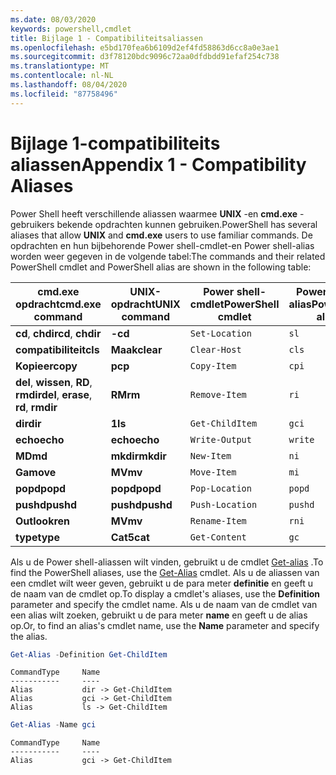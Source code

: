 ```yaml
---
ms.date: 08/03/2020
keywords: powershell,cmdlet
title: Bijlage 1 - Compatibiliteitsaliassen
ms.openlocfilehash: e5bd170fea6b6109d2ef4fd58863d6cc8a0e3ae1
ms.sourcegitcommit: d3f78120bdc9096c72aa0dfdbdd91efaf254c738
ms.translationtype: MT
ms.contentlocale: nl-NL
ms.lasthandoff: 08/04/2020
ms.locfileid: "87758496"
---
```

# <a name="appendix-1---compatibility-aliases"></a><span data-ttu-id="f1e91-103">Bijlage 1-compatibiliteits aliassen</span><span class="sxs-lookup"><span data-stu-id="f1e91-103">Appendix 1 - Compatibility Aliases</span></span>

<span data-ttu-id="f1e91-104">Power Shell heeft verschillende aliassen waarmee **UNIX** -en **cmd.exe** -gebruikers bekende opdrachten kunnen gebruiken.</span><span class="sxs-lookup"><span data-stu-id="f1e91-104">PowerShell has several aliases that allow **UNIX** and **cmd.exe** users to use familiar commands.</span></span>
<span data-ttu-id="f1e91-105">De opdrachten en hun bijbehorende Power shell-cmdlet-en Power shell-alias worden weer gegeven in de volgende tabel:</span><span class="sxs-lookup"><span data-stu-id="f1e91-105">The commands and their related PowerShell cmdlet and PowerShell alias are shown in the following table:</span></span>

|            <span data-ttu-id="f1e91-106">cmd.exe opdracht</span><span class="sxs-lookup"><span data-stu-id="f1e91-106">cmd.exe command</span></span>            | <span data-ttu-id="f1e91-107">UNIX-opdracht</span><span class="sxs-lookup"><span data-stu-id="f1e91-107">UNIX command</span></span> | <span data-ttu-id="f1e91-108">Power shell-cmdlet</span><span class="sxs-lookup"><span data-stu-id="f1e91-108">PowerShell cmdlet</span></span> | <span data-ttu-id="f1e91-109">Power shell-alias</span><span class="sxs-lookup"><span data-stu-id="f1e91-109">PowerShell alias</span></span> |
| ------------------------------------- | ------------ | ----------------- | ---------------- |
| <span data-ttu-id="f1e91-110">**cd**, **chdir**</span><span class="sxs-lookup"><span data-stu-id="f1e91-110">**cd**, **chdir**</span></span>                     | <span data-ttu-id="f1e91-111">**-**</span><span class="sxs-lookup"><span data-stu-id="f1e91-111">**cd**</span></span>       | `Set-Location`    | `sl`             |
| <span data-ttu-id="f1e91-112">**compatibiliteit**</span><span class="sxs-lookup"><span data-stu-id="f1e91-112">**cls**</span></span>                               | <span data-ttu-id="f1e91-113">**Maak**</span><span class="sxs-lookup"><span data-stu-id="f1e91-113">**clear**</span></span>    | `Clear-Host`      | `cls`            |
| <span data-ttu-id="f1e91-114">**Kopieer**</span><span class="sxs-lookup"><span data-stu-id="f1e91-114">**copy**</span></span>                              | <span data-ttu-id="f1e91-115">**p**</span><span class="sxs-lookup"><span data-stu-id="f1e91-115">**cp**</span></span>       | `Copy-Item`       | `cpi`            |
| <span data-ttu-id="f1e91-116">**del**, **wissen**, **RD**, **rmdir**</span><span class="sxs-lookup"><span data-stu-id="f1e91-116">**del**, **erase**, **rd**, **rmdir**</span></span> | <span data-ttu-id="f1e91-117">**RM**</span><span class="sxs-lookup"><span data-stu-id="f1e91-117">**rm**</span></span>       | `Remove-Item`     | `ri`             |
| <span data-ttu-id="f1e91-118">**dir**</span><span class="sxs-lookup"><span data-stu-id="f1e91-118">**dir**</span></span>                               | <span data-ttu-id="f1e91-119">**1**</span><span class="sxs-lookup"><span data-stu-id="f1e91-119">**ls**</span></span>       | `Get-ChildItem`   | `gci`            |
| <span data-ttu-id="f1e91-120">**echo**</span><span class="sxs-lookup"><span data-stu-id="f1e91-120">**echo**</span></span>                              | <span data-ttu-id="f1e91-121">**echo**</span><span class="sxs-lookup"><span data-stu-id="f1e91-121">**echo**</span></span>     | `Write-Output`    | `write`          |
| <span data-ttu-id="f1e91-122">**MD**</span><span class="sxs-lookup"><span data-stu-id="f1e91-122">**md**</span></span>                                | <span data-ttu-id="f1e91-123">**mkdir**</span><span class="sxs-lookup"><span data-stu-id="f1e91-123">**mkdir**</span></span>    | `New-Item`        | `ni`             |
| <span data-ttu-id="f1e91-124">**Ga**</span><span class="sxs-lookup"><span data-stu-id="f1e91-124">**move**</span></span>                              | <span data-ttu-id="f1e91-125">**MV**</span><span class="sxs-lookup"><span data-stu-id="f1e91-125">**mv**</span></span>       | `Move-Item`       | `mi`             |
| <span data-ttu-id="f1e91-126">**popd**</span><span class="sxs-lookup"><span data-stu-id="f1e91-126">**popd**</span></span>                              | <span data-ttu-id="f1e91-127">**popd**</span><span class="sxs-lookup"><span data-stu-id="f1e91-127">**popd**</span></span>     | `Pop-Location`    | `popd`           |
| <span data-ttu-id="f1e91-128">**pushd**</span><span class="sxs-lookup"><span data-stu-id="f1e91-128">**pushd**</span></span>                             | <span data-ttu-id="f1e91-129">**pushd**</span><span class="sxs-lookup"><span data-stu-id="f1e91-129">**pushd**</span></span>    | `Push-Location`   | `pushd`          |
| <span data-ttu-id="f1e91-130">**Outlook**</span><span class="sxs-lookup"><span data-stu-id="f1e91-130">**ren**</span></span>                               | <span data-ttu-id="f1e91-131">**MV**</span><span class="sxs-lookup"><span data-stu-id="f1e91-131">**mv**</span></span>       | `Rename-Item`     | `rni`            |
| <span data-ttu-id="f1e91-132">**type**</span><span class="sxs-lookup"><span data-stu-id="f1e91-132">**type**</span></span>                              | <span data-ttu-id="f1e91-133">**Cat5**</span><span class="sxs-lookup"><span data-stu-id="f1e91-133">**cat**</span></span>      | `Get-Content`     | `gc`             |

<span data-ttu-id="f1e91-134">Als u de Power shell-aliassen wilt vinden, gebruikt u de cmdlet [Get-alias](xref:Microsoft.PowerShell.Utility.Get-Alias) .</span><span class="sxs-lookup"><span data-stu-id="f1e91-134">To find the PowerShell aliases, use the [Get-Alias](xref:Microsoft.PowerShell.Utility.Get-Alias) cmdlet.</span></span> <span data-ttu-id="f1e91-135">Als u de aliassen van een cmdlet wilt weer geven, gebruikt u de para meter **definitie** en geeft u de naam van de cmdlet op.</span><span class="sxs-lookup"><span data-stu-id="f1e91-135">To display a cmdlet's aliases, use the **Definition** parameter and specify the cmdlet name.</span></span>
<span data-ttu-id="f1e91-136">Als u de naam van de cmdlet van een alias wilt zoeken, gebruikt u de para meter **name** en geeft u de alias op.</span><span class="sxs-lookup"><span data-stu-id="f1e91-136">Or, to find an alias's cmdlet name, use the **Name** parameter and specify the alias.</span></span>

```powershell
Get-Alias -Definition Get-ChildItem
```

```Output
CommandType     Name
-----------     ----
Alias           dir -> Get-ChildItem
Alias           gci -> Get-ChildItem
Alias           ls -> Get-ChildItem
```

```powershell
Get-Alias -Name gci
```

```Output
CommandType     Name
-----------     ----
Alias           gci -> Get-ChildItem
```

